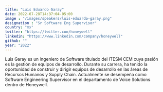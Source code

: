 ```yaml
---
title: "Luis Eduardo Garay"
date: 2022-07-28T14:37:04-05:00
image : "/images/speakers/luis-eduardo-garay.png"
designation : "Sr Software Eng Supervisor"
country: "mx"
twitter: "https://twitter.com/honeywell"
linkedin: "https://www.linkedin.com/company/honeywell"
github: ""
year: "2022"
---
```



Luis Garay es un Ingeniero de Software titulado del ITESM CEM cuya pasión es la gestión de equipos de desarrollo. Durante su carrera, ha tenido la oportunidad de construir y dirigir equipos de desarrollo en las áreas de Recursos Humanos y Supply Chain. Actualmente se desempeña como Software Engineering Supervisor en el departamento de Voice Solutions dentro de Honeywell.